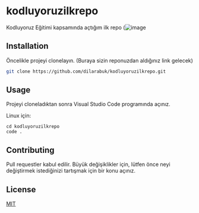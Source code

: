 # kodluyoruzilkrepo
Kodluyoruz Eğitimi kapsamında açtığım ilk repo
(![image](https://user-images.githubusercontent.com/76563133/152647238-cacf5470-796c-4a6b-872b-67d6b22c2dfe.png)



## Installation

Öncelikle projeyi clonelayın. (Buraya sizin reponuzdan aldığınız link gelecek)

```bash
git clone https://github.com/dilarabuk/kodluyoruzilkrepo.git
```

## Usage

Projeyi cloneladıktan sonra Visual Studio Code programında açınız.

Linux için:
```linux
cd kodluyoruzilkrepo
code .
```

## Contributing
Pull requestler kabul edilir. Büyük değişiklikler için, lütfen önce neyi değiştirmek istediğinizi tartışmak için bir konu açınız.


## License
[MIT](https://choosealicense.com/licenses/mit/)

